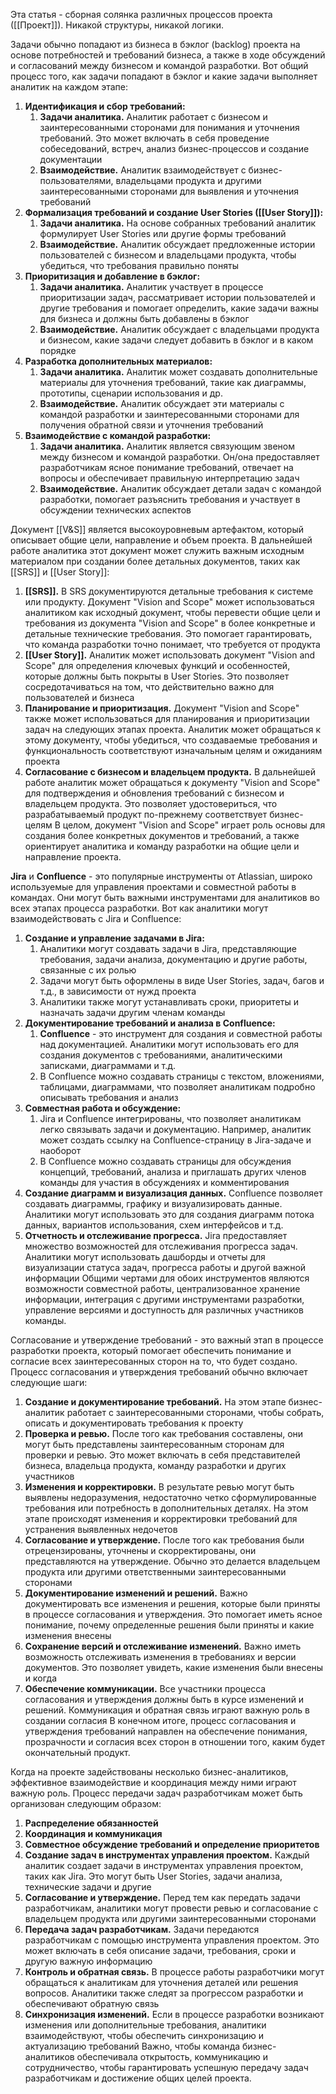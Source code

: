 Эта статья - сборная солянка различных процессов проекта ([[Проект]]). Никакой структуры, никакой логики.

Задачи обычно попадают из бизнеса в бэклог (backlog) проекта на основе потребностей и требований бизнеса, а также в ходе обсуждений и согласований между бизнесом и командой разработки. Вот общий процесс того, как задачи попадают в бэклог и какие задачи выполняет аналитик на каждом этапе:
1) **Идентификация и сбор требований:**
	1) **Задачи аналитика.** Аналитик работает с бизнесом и заинтересованными сторонами для понимания и уточнения требований. Это может включать в себя проведение собеседований, встреч, анализ бизнес-процессов и создание документации
	2) **Взаимодействие.** Аналитик взаимодействует с бизнес-пользователями, владельцами продукта и другими заинтересованными сторонами для выявления и уточнения требований
2) **Формализация требований и создание User Stories ([[User Story]]):**
	1) **Задачи аналитика.** На основе собранных требований аналитик формулирует User Stories или другие формы требований
	2) **Взаимодействие.** Аналитик обсуждает предложенные истории пользователей с бизнесом и владельцами продукта, чтобы убедиться, что требования правильно поняты
3) **Приоритизация и добавление в бэклог:**
	1) **Задачи аналитика.** Аналитик участвует в процессе приоритизации задач, рассматривает истории пользователей и другие требования и помогает определить, какие задачи важны для бизнеса и должны быть добавлены в бэклог
	2) **Взаимодействие.** Аналитик обсуждает с владельцами продукта и бизнесом, какие задачи следует добавить в бэклог и в каком порядке
4) **Разработка дополнительных материалов:**
	1) **Задачи аналитика.** Аналитик может создавать дополнительные материалы для уточнения требований, такие как диаграммы, прототипы, сценарии использования и др.
	2) **Взаимодействие.** Аналитик обсуждает эти материалы с командой разработки и заинтересованными сторонами для получения обратной связи и уточнения требований
5) **Взаимодействие с командой разработки:**
	1) **Задачи аналитика.** Аналитик является связующим звеном между бизнесом и командой разработки. Он/она предоставляет разработчикам ясное понимание требований, отвечает на вопросы и обеспечивает правильную интерпретацию задач
	2) **Взаимодействие.** Аналитик обсуждает детали задач с командой разработки, помогает разъяснить требования и участвует в обсуждении технических аспектов


Документ [[V&S]] является высокоуровневым артефактом, который описывает общие цели, направление и объем проекта. В дальнейшей работе аналитика этот документ может служить важным исходным материалом при создании более детальных документов, таких как [[SRS]] и [[User Story]]:
1) **[[SRS]].** В SRS документируются детальные требования к системе или продукту. Документ "Vision and Scope" может использоваться аналитиком как исходный документ, чтобы перевести общие цели и требования из документа "Vision and Scope" в более конкретные и детальные технические требования. Это помогает гарантировать, что команда разработки точно понимает, что требуется от продукта
2) **[[User Story]].** Аналитик может использовать документ "Vision and Scope" для определения ключевых функций и особенностей, которые должны быть покрыты в User Stories. Это позволяет сосредотачиваться на том, что действительно важно для пользователей и бизнеса
3) **Планирование и приоритизация.** Документ "Vision and Scope" также может использоваться для планирования и приоритизации задач на следующих этапах проекта. Аналитик может обращаться к этому документу, чтобы убедиться, что создаваемые требования и функциональность соответствуют изначальным целям и ожиданиям проекта
4) **Согласование с бизнесом и владельцем продукта.** В дальнейшей работе аналитик может обращаться к документу "Vision and Scope" для подтверждения и обновления требований с бизнесом и владельцем продукта. Это позволяет удостовериться, что разрабатываемый продукт по-прежнему соответствует бизнес-целям
В целом, документ "Vision and Scope" играет роль основы для создания более конкретных документов и требований, а также ориентирует аналитика и команду разработки на общие цели и направление проекта.

**Jira** и **Confluence** - это популярные инструменты от Atlassian, широко используемые для управления проектами и совместной работы в командах. Они могут быть важными инструментами для аналитиков во всех этапах процесса разработки. Вот как аналитики могут взаимодействовать с Jira и Confluence:
1) **Создание и управление задачами в Jira:**
	1) Аналитики могут создавать задачи в Jira, представляющие требования, задачи анализа, документацию и другие работы, связанные с их ролью
	2) Задачи могут быть оформлены в виде User Stories, задач, багов и т.д., в зависимости от нужд проекта
	3) Аналитики также могут устанавливать сроки, приоритеты и назначать задачи другим членам команды
2) **Документирование требований и анализа в Confluence:**
	1) **Confluence** - это инструмент для создания и совместной работы над документацией. Аналитики могут использовать его для создания документов с требованиями, аналитическими записками, диаграммами и т.д.
	2) В Confluence можно создавать страницы с текстом, вложениями, таблицами, диаграммами, что позволяет аналитикам подробно описывать требования и анализ
3) **Совместная работа и обсуждение:**
	1) Jira и Confluence интегрированы, что позволяет аналитикам легко связывать задачи и документацию. Например, аналитик может создать ссылку на Confluence-страницу в Jira-задаче и наоборот
	2) В Confluence можно создавать страницы для обсуждения концепций, требований, анализа и приглашать других членов команды для участия в обсуждениях и комментирования
4) **Создание диаграмм и визуализация данных.** Confluence позволяет создавать диаграммы, графику и визуализировать данные. Аналитики могут использовать это для создания диаграмм потока данных, вариантов использования, схем интерфейсов и т.д.
5) **Отчетность и отслеживание прогресса.** Jira предоставляет множество возможностей для отслеживания прогресса задач. Аналитики могут использовать дашборды и отчеты для визуализации статуса задач, прогресса работы и другой важной информации
Общими чертами для обоих инструментов являются возможности совместной работы, централизованное хранение информации, интеграция с другими инструментами разработки, управление версиями и доступность для различных участников команды.

Согласование и утверждение требований - это важный этап в процессе разработки проекта, который помогает обеспечить понимание и согласие всех заинтересованных сторон на то, что будет создано. Процесс согласования и утверждения требований обычно включает следующие шаги:
1) **Создание и документирование требований.** На этом этапе бизнес-аналитик работает с заинтересованными сторонами, чтобы собрать, описать и документировать требования к проекту
2) **Проверка и ревью.** После того как требования составлены, они могут быть представлены заинтересованным сторонам для проверки и ревью. Это может включать в себя представителей бизнеса, владельца продукта, команду разработки и других участников
3) **Изменения и корректировки.** В результате ревью могут быть выявлены недоразумения, недостаточно четко сформулированные требования или потребность в дополнительных деталях. На этом этапе происходят изменения и корректировки требований для устранения выявленных недочетов
4) **Согласование и утверждение.** После того как требования были отрецензированы, уточнены и скорректированы, они представляются на утверждение. Обычно это делается владельцем продукта или другими ответственными заинтересованными сторонами
5) **Документирование изменений и решений.** Важно документировать все изменения и решения, которые были приняты в процессе согласования и утверждения. Это помогает иметь ясное понимание, почему определенные решения были приняты и какие изменения внесены
6) **Сохранение версий и отслеживание изменений.** Важно иметь возможность отслеживать изменения в требованиях и версии документов. Это позволяет увидеть, какие изменения были внесены и когда
7) **Обеспечение коммуникации.** Все участники процесса согласования и утверждения должны быть в курсе изменений и решений. Коммуникация и обратная связь играют важную роль в создании согласия
В конечном итоге, процесс согласования и утверждения требований направлен на обеспечение понимания, прозрачности и согласия всех сторон в отношении того, каким будет окончательный продукт.

Когда на проекте задействованы несколько бизнес-аналитиков, эффективное взаимодействие и координация между ними играют важную роль. Процесс передачи задач разработчикам может быть организован следующим образом:
1) **Распределение обязанностей**
2) **Координация и коммуникация**
3) **Совместное обсуждение требований и определение приоритетов**
4) **Создание задач в инструментах управления проектом.** Каждый аналитик создает задачи в инструментах управления проектом, таких как Jira. Это могут быть User Stories, задачи анализа, технические задачи и другие
5) **Согласование и утверждение.** Перед тем как передать задачи разработчикам, аналитики могут провести ревью и согласование с владельцем продукта или другими заинтересованными сторонами
6) **Передача задач разработчикам.** Задачи передаются разработчикам с помощью инструмента управления проектом. Это может включать в себя описание задачи, требования, сроки и другую важную информацию
7) **Контроль и обратная связь.** В процессе работы разработчики могут обращаться к аналитикам для уточнения деталей или решения вопросов. Аналитики также следят за прогрессом разработки и обеспечивают обратную связь
8) **Синхронизация изменений.** Если в процессе разработки возникают изменения или дополнительные требования, аналитики взаимодействуют, чтобы обеспечить синхронизацию и актуализацию требований
Важно, чтобы команда бизнес-аналитиков обеспечивала открытость, коммуникацию и сотрудничество, чтобы гарантировать успешную передачу задач разработчикам и достижение общих целей проекта.